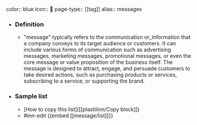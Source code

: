 color:: blue
icon:: 📣
page-type:: [[tag]]
alias:: messages

- ### Definition 
  - "message" typically refers to the communication or_information that a company conveys to its target audience or customers. It can include various forms of communication such as advertising messages, marketing messages, promotional messages, or even the core message or value proposition of the business itself. The message is designed to attract, engage, and persuade customers to take desired actions, such as purchasing products or services, subscribing to a service, or supporting the brand.
- ### Sample list
  - [How to copy this list]([[plastilinn/Copy block]])
  - #inn-edit {{embed [[message/list]]}}


